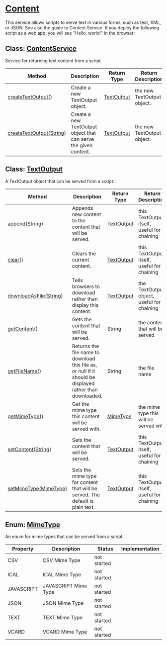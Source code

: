 # [Content](https://developers.google.com/apps-script/reference/content)

This service allows scripts to serve text in various forms, such as text, XML, or JSON. See also the guide to Content Service. If you deploy the following script as a web app, you will see "Hello, world!" in the browser:

## Class: [ContentService](https://developers.google.com/apps-script/reference/content/content-service)

Service for returning text content from a script.

| Method | Description | Return Type | Return Description | Status | Implementation |
|--- |--- |--- |--- |--- |--- |
| [createTextOutput()](https://developers.google.com/apps-script/reference/content/content-service#createTextOutput()) | Create a new TextOutput object. | [TextOutput](#class-textoutput) | the new TextOutput object. | not started |  |
| [createTextOutput(String)](https://developers.google.com/apps-script/reference/content/content-service#createTextOutput(String)) | Create a new TextOutput object that can serve the given content. | [TextOutput](#class-textoutput) | the new TextOutput object. | not started |  |

## Class: [TextOutput](https://developers.google.com/apps-script/reference/content/text-output)

A TextOutput object that can be served from a script.

| Method | Description | Return Type | Return Description | Status | Implementation |
|--- |--- |--- |--- |--- |--- |
| [append(String)](https://developers.google.com/apps-script/reference/content/text-output#append(String)) | Appends new content to the content that will be served. | [TextOutput](#class-textoutput) | this TextOutput itself, useful for chaining | not started |  |
| [clear()](https://developers.google.com/apps-script/reference/content/text-output#clear()) | Clears the current content. | [TextOutput](#class-textoutput) | this TextOutput itself, useful for chaining | not started |  |
| [downloadAsFile(String)](https://developers.google.com/apps-script/reference/content/text-output#downloadAsFile(String)) | Tells browsers to download rather than display this content. | [TextOutput](#class-textoutput) | the TextOutput object, useful for chaining | not started |  |
| [getContent()](https://developers.google.com/apps-script/reference/content/text-output#getContent()) | Gets the content that will be served. | String | the content that will be served | not started |  |
| [getFileName()](https://developers.google.com/apps-script/reference/content/text-output#getFileName()) | Returns the file name to download this file as, or null if it should be displayed rather than downloaded. | String | the file name | not started |  |
| [getMimeType()](https://developers.google.com/apps-script/reference/content/text-output#getMimeType()) | Get the mime type this content will be served with. | [MimeType](#enum-mimetype) | the mime type this will be served with | not started |  |
| [setContent(String)](https://developers.google.com/apps-script/reference/content/text-output#setContent(String)) | Sets the content that will be served. | [TextOutput](#class-textoutput) | this TextOutput itself, useful for chaining | not started |  |
| [setMimeType(MimeType)](https://developers.google.com/apps-script/reference/content/text-output#setMimeType(MimeType)) | Sets the mime type for content that will be served. The default is plain text. | [TextOutput](#class-textoutput) | this TextOutput itself, useful for chaining | not started |  |

## Enum: [MimeType](https://developers.google.com/apps-script/reference/content/mime-type)

An enum for mime types that can be served from a script.

| Property | Description | Status | Implementation |
|--- |--- |--- |--- |
| CSV | CSV Mime Type | not started |  |
| ICAL | ICAL Mime Type | not started |  |
| JAVASCRIPT | JAVASCRIPT Mime Type | not started |  |
| JSON | JSON Mime Type | not started |  |
| TEXT | TEXT Mime Type | not started |  |
| VCARD | VCARD Mime Type | not started |  |

